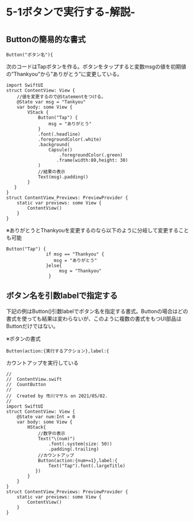 # 5-1ボタンで実行する-解説-

#   

## Buttonの簡易的な書式  

    Button("ボタン名"){

  

次のコードはTapボタンを作る。ボタンをタップすると変数msgの値を初期値の”Thankyou”から”ありがとう”に変更している。

    import SwiftUI
    struct ContentView: View {
        //値を変更するので@Statementをつける。
        @State var msg = "Tankyou"
        var body: some View {
            VStack {
                Button("Tap") {
                    msg = "ありがとう"
                }
                .font(.headline)
                .foregroundColor(.white)
                .background(
                    Capsule()
                        .foregroundColor(.green)
                       .frame(width:80,height: 30)
                )
                //結果の表示
                Text(msg).padding()
            }
       }
    }
    struct ContentView_Previews: PreviewProvider {
        static var previews: some View {
            ContentView()
        }
    }
    
    

  

※ありがとうとThankyouを変更するのなら以下のように分岐して変更することも可能　

  

    Button("Tap") {
                   if msg == "Thankyou" {
                      msg = "ありがとう"
                   }else{
                        msg = "Thankyou"
                    }

  

  

## ボタン名を引数labelで指定する

下記の例はButton()引数labelでボタン名を指定する書式。Buttonの場合はどの書式を使っても結果は変わらないが、このように複数の書式をもつUI部品はButtonだけではない。

※ボタンの書式

    Button(action:{実行するアクション},label:{

  

カウントアップを実行している

  

    //
    //  ContentView.swift
    //  CountButton
    //
    //  Created by 市川マサル on 2021/05/02.
    //
    import SwiftUI
    struct ContentView: View {
        @State var num:Int = 0
        var body: some View {
            HStack{
                //数字の表示
                Text("\(num)")
                    .font(.system(size: 50))
                    .padding(.trailing)
                //カウントアップ
                Button(action:{num+=1},label:{
                    Text("Tap").font(.largeTitle)
               })
            }
        }
    }
    struct ContentView_Previews: PreviewProvider {
        static var previews: some View {
            ContentView()
        }
    }